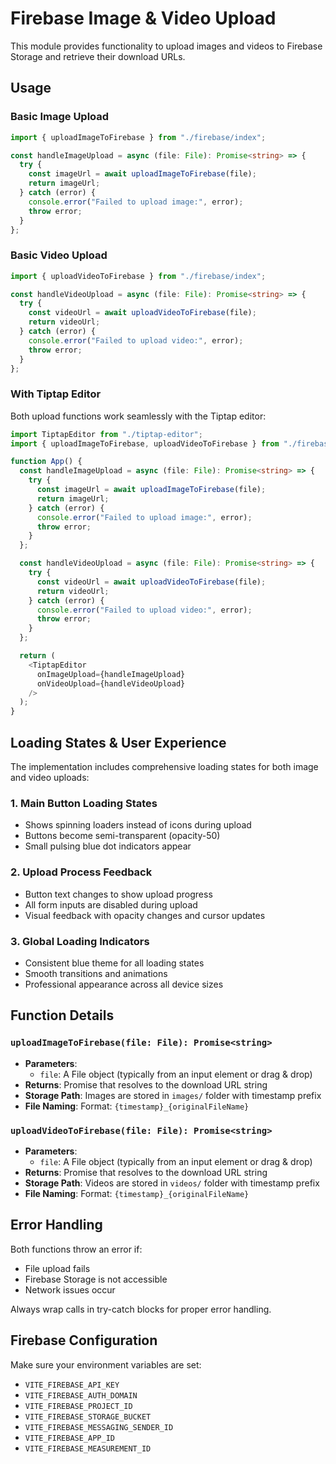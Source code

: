 # Firebase Image & Video Upload

This module provides functionality to upload images and videos to Firebase Storage and retrieve their download URLs.

## Usage

### Basic Image Upload

```typescript
import { uploadImageToFirebase } from "./firebase/index";

const handleImageUpload = async (file: File): Promise<string> => {
  try {
    const imageUrl = await uploadImageToFirebase(file);
    return imageUrl;
  } catch (error) {
    console.error("Failed to upload image:", error);
    throw error;
  }
};
```

### Basic Video Upload

```typescript
import { uploadVideoToFirebase } from "./firebase/index";

const handleVideoUpload = async (file: File): Promise<string> => {
  try {
    const videoUrl = await uploadVideoToFirebase(file);
    return videoUrl;
  } catch (error) {
    console.error("Failed to upload video:", error);
    throw error;
  }
};
```

### With Tiptap Editor

Both upload functions work seamlessly with the Tiptap editor:

```typescript
import TiptapEditor from "./tiptap-editor";
import { uploadImageToFirebase, uploadVideoToFirebase } from "./firebase/index";

function App() {
  const handleImageUpload = async (file: File): Promise<string> => {
    try {
      const imageUrl = await uploadImageToFirebase(file);
      return imageUrl;
    } catch (error) {
      console.error("Failed to upload image:", error);
      throw error;
    }
  };

  const handleVideoUpload = async (file: File): Promise<string> => {
    try {
      const videoUrl = await uploadVideoToFirebase(file);
      return videoUrl;
    } catch (error) {
      console.error("Failed to upload video:", error);
      throw error;
    }
  };

  return (
    <TiptapEditor 
      onImageUpload={handleImageUpload} 
      onVideoUpload={handleVideoUpload} 
    />
  );
}
```

## Loading States & User Experience

The implementation includes comprehensive loading states for both image and video uploads:

### 1. **Main Button Loading States**
- Shows spinning loaders instead of icons during upload
- Buttons become semi-transparent (opacity-50)
- Small pulsing blue dot indicators appear

### 2. **Upload Process Feedback**
- Button text changes to show upload progress
- All form inputs are disabled during upload
- Visual feedback with opacity changes and cursor updates

### 3. **Global Loading Indicators**
- Consistent blue theme for all loading states
- Smooth transitions and animations
- Professional appearance across all device sizes

## Function Details

### `uploadImageToFirebase(file: File): Promise<string>`

- **Parameters**:
  - `file`: A File object (typically from an input element or drag & drop)
- **Returns**: Promise that resolves to the download URL string
- **Storage Path**: Images are stored in `images/` folder with timestamp prefix
- **File Naming**: Format: `{timestamp}_{originalFileName}`

### `uploadVideoToFirebase(file: File): Promise<string>`

- **Parameters**:
  - `file`: A File object (typically from an input element or drag & drop)
- **Returns**: Promise that resolves to the download URL string
- **Storage Path**: Videos are stored in `videos/` folder with timestamp prefix
- **File Naming**: Format: `{timestamp}_{originalFileName}`

## Error Handling

Both functions throw an error if:

- File upload fails
- Firebase Storage is not accessible
- Network issues occur

Always wrap calls in try-catch blocks for proper error handling.

## Firebase Configuration

Make sure your environment variables are set:

- `VITE_FIREBASE_API_KEY`
- `VITE_FIREBASE_AUTH_DOMAIN`
- `VITE_FIREBASE_PROJECT_ID`
- `VITE_FIREBASE_STORAGE_BUCKET`
- `VITE_FIREBASE_MESSAGING_SENDER_ID`
- `VITE_FIREBASE_APP_ID`
- `VITE_FIREBASE_MEASUREMENT_ID`
